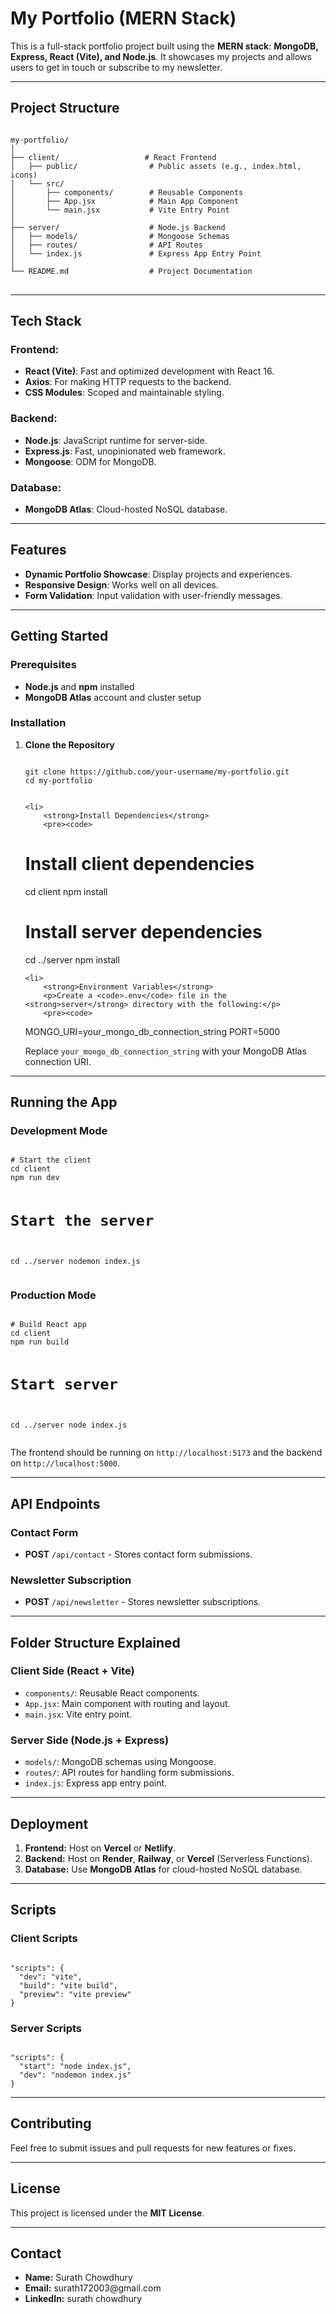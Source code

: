 <!DOCTYPE html>
<html lang="en">
<head>
    <meta charset="UTF-8">
    <meta name="viewport" content="width=device-width, initial-scale=1.0">
</head>
<body>

<h1>My Portfolio (MERN Stack)</h1>
<p>This is a full-stack portfolio project built using the <strong>MERN stack</strong>: <strong>MongoDB, Express, React (Vite), and Node.js</strong>. It showcases my projects and allows users to get in touch or subscribe to my newsletter.</p>

<hr>

<h2>Project Structure</h2>
<pre>
<code>
my-portfolio/
│
├── client/                   # React Frontend
│   ├── public/                # Public assets (e.g., index.html, icons)
│   └── src/                   
│       ├── components/        # Reusable Components
│       ├── App.jsx            # Main App Component
│       └── main.jsx           # Vite Entry Point
│
├── server/                    # Node.js Backend
│   ├── models/                # Mongoose Schemas
│   ├── routes/                # API Routes
│   └── index.js               # Express App Entry Point
│
└── README.md                  # Project Documentation
</code>
</pre>

<hr>

<h2>Tech Stack</h2>

<h3>Frontend:</h3>
<ul>
    <li><strong>React (Vite)</strong>: Fast and optimized development with React 16.</li>
    <li><strong>Axios</strong>: For making HTTP requests to the backend.</li>
    <li><strong>CSS Modules</strong>: Scoped and maintainable styling.</li>
</ul>

<h3>Backend:</h3>
<ul>
    <li><strong>Node.js</strong>: JavaScript runtime for server-side.</li>
    <li><strong>Express.js</strong>: Fast, unopinionated web framework.</li>
    <li><strong>Mongoose</strong>: ODM for MongoDB.</li>
</ul>

<h3>Database:</h3>
<ul>
    <li><strong>MongoDB Atlas</strong>: Cloud-hosted NoSQL database.</li>
</ul>

<hr>

<h2>Features</h2>
<ul>
    <li><strong>Dynamic Portfolio Showcase</strong>: Display projects and experiences.</li>
    <li><strong>Responsive Design</strong>: Works well on all devices.</li>
    <li><strong>Form Validation</strong>: Input validation with user-friendly messages.</li>
</ul>

<hr>

<h2>Getting Started</h2>

<h3>Prerequisites</h3>
<ul>
    <li><strong>Node.js</strong> and <strong>npm</strong> installed</li>
    <li><strong>MongoDB Atlas</strong> account and cluster setup</li>
</ul>

<h3>Installation</h3>

<ol>
    <li>
        <strong>Clone the Repository</strong>
        <pre><code>
git clone https://github.com/your-username/my-portfolio.git
cd my-portfolio
        </code></pre>
    </li>

    <li>
        <strong>Install Dependencies</strong>
        <pre><code>
# Install client dependencies
cd client
npm install

# Install server dependencies
cd ../server
npm install
        </code></pre>
    </li>

    <li>
        <strong>Environment Variables</strong>
        <p>Create a <code>.env</code> file in the <strong>server</strong> directory with the following:</p>
        <pre><code>
MONGO_URI=your_mongo_db_connection_string
PORT=5000
        </code></pre>
        <p>Replace <code>your_mongo_db_connection_string</code> with your MongoDB Atlas connection URI.</p>
    </li>
</ol>

<hr>

<h2>Running the App</h2>

<h3>Development Mode</h3>
<pre><code>
# Start the client
cd client
npm run dev

# Start the server
cd ../server
nodemon index.js
</code></pre>

<h3>Production Mode</h3>
<pre><code>
# Build React app
cd client
npm run build

# Start server
cd ../server
node index.js
</code></pre>

<p>The frontend should be running on <code>http://localhost:5173</code> and the backend on <code>http://localhost:5000</code>.</p>

<hr>

<h2>API Endpoints</h2>

<h3>Contact Form</h3>
<ul>
    <li><strong>POST</strong> <code>/api/contact</code> - Stores contact form submissions.</li>
</ul>

<h3>Newsletter Subscription</h3>
<ul>
    <li><strong>POST</strong> <code>/api/newsletter</code> - Stores newsletter subscriptions.</li>
</ul>

<hr>

<h2>Folder Structure Explained</h2>

<h3>Client Side (React + Vite)</h3>
<ul>
    <li><code>components/</code>: Reusable React components.</li>
    <li><code>App.jsx</code>: Main component with routing and layout.</li>
    <li><code>main.jsx</code>: Vite entry point.</li>
</ul>

<h3>Server Side (Node.js + Express)</h3>
<ul>
    <li><code>models/</code>: MongoDB schemas using Mongoose.</li>
    <li><code>routes/</code>: API routes for handling form submissions.</li>
    <li><code>index.js</code>: Express app entry point.</li>
</ul>

<hr>

<h2>Deployment</h2>

<ol>
    <li><strong>Frontend:</strong> Host on <strong>Vercel</strong> or <strong>Netlify</strong>.</li>
    <li><strong>Backend:</strong> Host on <strong>Render</strong>, <strong>Railway</strong>, or <strong>Vercel</strong> (Serverless Functions).</li>
    <li><strong>Database:</strong> Use <strong>MongoDB Atlas</strong> for cloud-hosted NoSQL database.</li>
</ol>

<hr>

<h2>Scripts</h2>

<h3>Client Scripts</h3>
<pre><code>
"scripts": {
  "dev": "vite",
  "build": "vite build",
  "preview": "vite preview"
}
</code></pre>

<h3>Server Scripts</h3>
<pre><code>
"scripts": {
  "start": "node index.js",
  "dev": "nodemon index.js"
}
</code></pre>

<hr>

<h2>Contributing</h2>
<p>Feel free to submit issues and pull requests for new features or fixes.</p>

<hr>

<h2>License</h2>
<p>This project is licensed under the <strong>MIT License</strong>.</p>

<hr>

<h2>Contact</h2>
<ul>
    <li><strong>Name:</strong> Surath Chowdhury</li>
    <li><strong>Email:</strong> surath172003@gmail.com</li>
    <li><strong>LinkedIn:</strong> surath chowdhury</li>
</ul>

</body>
</html>
